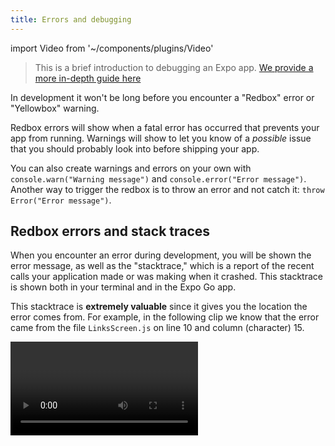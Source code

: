 ```yaml
---
title: Errors and debugging
---
```


import Video from '~/components/plugins/Video'

> This is a brief introduction to debugging an Expo app. [We provide a more in-depth guide here](../workflow/debugging.md)

In development it won't be long before you encounter a "Redbox" error or "Yellowbox" warning.

Redbox errors will show when a fatal error has occurred that prevents your app from running. Warnings will show to let you know of a _possible_ issue that you should probably look into before shipping your app.

You can also create warnings and errors on your own with `console.warn("Warning message")` and `console.error("Error message")`. Another way to trigger the redbox is to throw an error and not catch it: `throw Error("Error message")`.

## Redbox errors and stack traces

When you encounter an error during development, you will be shown the error message, as well as the "stacktrace," which is a report of the recent calls your application made or was making when it crashed. This stacktrace is shown both in your terminal and in the Expo Go app.

This stacktrace is **extremely valuable** since it gives you the location the error comes from. For example, in the following clip we know that the error came from the file `LinksScreen.js` on line 10 and column (character) 15.

<Video file="debugging/stacktrace.mp4" />

When we take a look at that file, in line 10, we can see we are calling the function `this.renderText()`. "`this`" refers to our `LinksScreen` component, and `renderText` _should_ be a method in our component, but we haven't declared it! Hence the error message telling us that `this.renderText is undefined` (we haven't told the app that `renderText` is a function it can call, yet). Once we add that declaration in, our app is working again!

This is a simple example, but it shows how useful error messages and stacktraces can be if you take the time to decipher them. Debugging errors is one of the most frustrating, but also satisyfing parts of development, and remember that you're never alone! The Expo community and the React and React Native communities are great resources for help when you get stuck. There's a good chance someone else has run into the exact same error as you, so make sure to read the documentation, search the [forums](https://forums.expo.dev/), [Github issues](https://github.com/expo/expo/issues/), and [StackOverflow](https://stackoverflow.com/).

## Up Next

We suggest [following a tutorial](../tutorial/planning.md) before proceeding to the rest of the documentation, this will guide you through building a simple but meaningful project. [Continue to the tutorial](../tutorial/planning.md).
